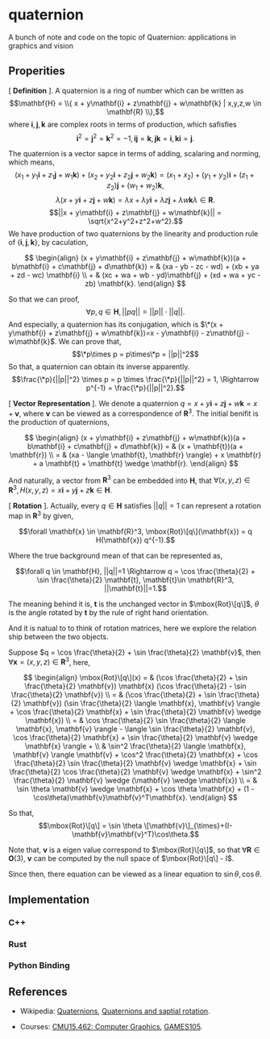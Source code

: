 # quaternion
A bunch of note and code on the topic of Quaternion: applications in graphics and vision 

## Properities
\[ **Definition** \]. A quaternion is a ring of number which can be written as
$$\mathbf{H} = \\{ x + y\mathbf{i} + z\mathbf{j} + w\mathbf{k} | x,y,z,w \in \mathbf{R} \\},$$
where $\mathbf{i}, \mathbf{j}, \mathbf{k}$ are complex roots in terms of production, which safisfies 
$$\mathbf{i}^2=\mathbf{j}^2=\mathbf{k}^2=-1,  \mathbf{i}\mathbf{j}=\mathbf{k}, \mathbf{j}\mathbf{k}=\mathbf{i},\mathbf{k}\mathbf{i}=\mathbf{j}.$$

The quaternion is a vector sapce in terms of adding, scalaring and norming, which means,
$$(x_1 + y_1\mathbf{i} + z_1\mathbf{j} + w_1\mathbf{k}) + (x_2 + y_2\mathbf{i} + z_2\mathbf{j} + w_2\mathbf{k}) = (x_1 + x_2) + (y_1+y_2)\mathbf{i} + (z_1+z_2)\mathbf{j} + (w_1+w_2)\mathbf{k},$$
$$\lambda(x + y\mathbf{i} + z\mathbf{j} + w\mathbf{k}) = \lambda x + \lambda y\mathbf{i} + \lambda z\mathbf{j} + \lambda w\mathbf{k}\lambda \in \mathbf{R}.$$
$$||x + y\mathbf{i} + z\mathbf{j} + w\mathbf{k}|| = \sqrt{x^2+y^2+z^2+w^2}.$$
We have production of two quaternions by the linearity and production rule of $`\{\mathbf{i},\mathbf{j},\mathbf{k}\}`$, by caculation,

$$
\begin{align}
(x + y\mathbf{i} + z\mathbf{j} + w\mathbf{k})(a + b\mathbf{i} + c\mathbf{j} + d\mathbf{k}) = &   (xa - yb - zc - wd) + (xb + ya + zd - wc) \mathbf{i} \\
                                                                                           + & (xc + wa + wb - yd)\mathbf{j} + (xd + wa + yc - zb) \mathbf{k}.
\end{align}
$$

So that we can proof,
$$\forall p, q\in\mathbf{H}, ||pq|| = ||p||\cdot||q||.$$
And especially, a quaternion has its conjugation, which is $\*(x + y\mathbf{i} + z\mathbf{j} + w\mathbf{k})=x - y\mathbf{i} - z\mathbf{j} - w\mathbf{k}$.
We can prove that,
$$\*p\times p = p\times\*p = ||p||^2$$
So that, a quaternion can obtain its inverse apparently. 
$$\frac{\*p}{||p||^2} \times p = p \times \frac{\*p}{||p||^2} = 1, \Rightarrow p^{-1} = \frac{\*p}{||p||^2}.$$


\[ **Vector Representation** \]. We denote a quaternion $q = x + y\mathbf{i} + z\mathbf{j} + w\mathbf{k} = x + \mathbf{v}$, where $\mathbf{v}$ can be viewed as a correspondence of $\mathbf{R}^3$. The initial benifit is the production of quaternions, 

$$
\begin{align}
(x + y\mathbf{i} + z\mathbf{j} + w\mathbf{k})(a + b\mathbf{i} + c\mathbf{j} + d\mathbf{k}) = & (x + \mathbf{t})(a + \mathbf{r}) \\
                                                                                           = & (xa - \langle \mathbf{t}, \mathbf{r} \rangle) + x \mathbf{r} + a \mathbf{t} + \mathbf{t} \wedge \mathbf{r}.
\end{align}
$$

And naturally, a vector from $\mathbf{R}^3$ can be embedded into $\mathbf{H}$, that $\forall (x,y,z) \in \mathbf{R}^3, H(x, y, z) = x\mathbf{i} + y\mathbf{j} + z\mathbf{k} \in \mathbf{H}$.


\[ **Rotation** \]. Actually, every $q \in \mathbf{H}$ satisfies $||q||=1$ can represent a rotation map in $\mathbf{R}^3$ by given,

$$\forall \mathbf{x} \in \mathbf{R}^3, \mbox{Rot}\[q\](\mathbf{x}) = q H(\mathbf{x}) q^{-1}.$$

Where the true background mean of that can be represented as, 

$$\forall q \in \mathbf{H}, ||q||=1 \Rightarrow q = \cos \frac{\theta}{2} + \sin \frac{\theta}{2} \mathbf{t}, \mathbf{t}\in \mathbf{R}^3, ||\mathbf{t}||=1.$$

The meaning behind it is, $\mathbf{t}$ is the unchanged vector in $\mbox{Rot}\[q\]$, $\theta$ is the angle rotated by $\mathbf{t}$ by the rule of right hand orientation.

And it is natual to to think of rotation matrices, here we explore the relation ship between the two objects.

Suppose $q = \cos \frac{\theta}{2} + \sin \frac{\theta}{2} \mathbf{v}$, then $\forall \mathbf{x} = (x, y, z) \in \mathbf{R}^3$, here,

$$
\begin{align}
\mbox{Rot}\[q\](x)   = & (\cos \frac{\theta}{2} + \sin \frac{\theta}{2} \mathbf{v}) \mathbf{x} (\cos \frac{\theta}{2} - \sin \frac{\theta}{2} \mathbf{v}) \\
                     = & (\cos \frac{\theta}{2} + \sin \frac{\theta}{2} \mathbf{v}) (\sin \frac{\theta}{2} \langle \mathbf{x}, \mathbf{v} \rangle + \cos \frac{\theta}{2} \mathbf{x} + \sin \frac{\theta}{2} \mathbf{v} \wedge \mathbf{x}) \\ 
                     = & \cos \frac{\theta}{2} \sin \frac{\theta}{2} \langle \mathbf{x}, \mathbf{v} \rangle - \langle \sin \frac{\theta}{2} \mathbf{v}, \cos \frac{\theta}{2} \mathbf{x} + \sin \frac{\theta}{2} \mathbf{v} \wedge \mathbf{x} \rangle + \\ 
                       & \sin^2 \frac{\theta}{2} \langle \mathbf{x}, \mathbf{v} \rangle \mathbf{v} + \cos^2 \frac{\theta}{2} \mathbf{x} + \cos \frac{\theta}{2} \sin \frac{\theta}{2} \mathbf{v} \wedge \mathbf{x} + \sin \frac{\theta}{2} \cos \frac{\theta}{2} \mathbf{v} \wedge \mathbf{x} + \sin^2 \frac{\theta}{2} \mathbf{v} \wedge (\mathbf{v} \wedge \mathbf{x}) \\
                     = & \sin \theta \mathbf{v} \wedge \mathbf{x} + \cos \theta \mathbf{x} + (1 - \cos\theta)\mathbf{v}\mathbf{v}^T\mathbf{x}.
\end{align}
$$

So that, 
$$\mbox{Rot}\[q\] = \sin \theta \[\mathbf{v}\]_{\times}+(I-\mathbf{v}\mathbf{v}^T)\cos\theta.$$

Note that, $\mathbf{v}$ is a eigen value correspond to $\mbox{Rot}\[q\]$, so that $\forall \mathbf{R}\in \mathbf{O}(3)$, $\mathbf{v}$ can be computed by the null space of $\mbox{Rot}\[q\] - I$.

Since then, there equation can be viewed as a linear equation to $\sin \theta, \cos \theta$.


## Implementation

### C++ 

### Rust

### Python Binding

## References
* Wikipedia: [Quaternions](https://en.wikipedia.org/wiki/Quaternion), [Quaternions and saptial rotation](https://en.wikipedia.org/wiki/Quaternions_and_spatial_rotation).

* Courses: [CMU15.462: Computer Graphics](http://15462.courses.cs.cmu.edu/fall2021/lecture/3drotations),
[GAMES105](https://games-105.github.io/ppt/02%20-%20Math%20Background.pdf).
